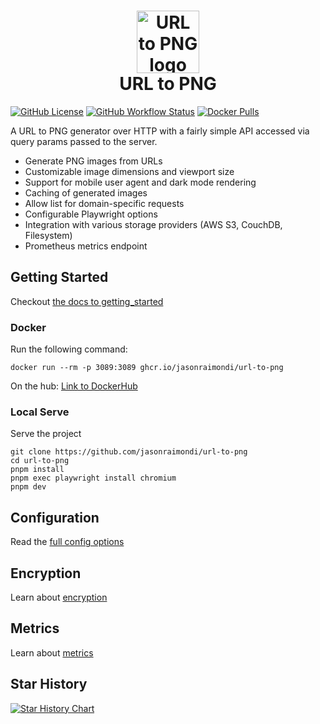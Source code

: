 <h1 align="center">
  	<img height="100" src="https://res.cloudinary.com/jmondi/image/upload/v1536798191/jasonraimondi.com/url-to-img/url-to-png-logo.png" alt="URL to PNG logo" />
  	<br /> URL to PNG
</h1>

[![GitHub License](https://img.shields.io/github/license/jasonraimondi/url-to-png)](https://github.com/jasonraimondi/url-to-png/blob/main/LICENSE)
[![GitHub Workflow Status](https://img.shields.io/github/actions/workflow/status/jasonraimondi/url-to-png/ci.yml?branch=main&style=flat-square)](https://github.com/jasonraimondi/url-to-png)
[![Docker Pulls](https://img.shields.io/docker/pulls/jasonraimondi/url-to-png)](https://hub.docker.com/r/jasonraimondi/url-to-png/tags)

A URL to PNG generator over HTTP with a fairly simple API accessed via query params passed to the server.

- Generate PNG images from URLs
- Customizable image dimensions and viewport size
- Support for mobile user agent and dark mode rendering
- Caching of generated images
- Allow list for domain-specific requests
- Configurable Playwright options
- Integration with various storage providers (AWS S3, CouchDB, Filesystem)
- Prometheus metrics endpoint

## Getting Started

Checkout [the docs to getting_started](https://jasonraimondi.github.io/url-to-png/getting_started/)

### Docker

Run the following command:

```
docker run --rm -p 3089:3089 ghcr.io/jasonraimondi/url-to-png
```

On the hub: [Link to DockerHub](https://hub.docker.com/r/jasonraimondi/url-to-png/)

### Local Serve

Serve the project

```
git clone https://github.com/jasonraimondi/url-to-png
cd url-to-png
pnpm install
pnpm exec playwright install chromium
pnpm dev
```

## Configuration

Read the [full config options](https://jasonraimondi.github.io/url-to-png/config/)

## Encryption

Learn about [encryption](https://jasonraimondi.github.io/url-to-png/encryption/)

## Metrics

Learn about [metrics](https://jasonraimondi.github.io/url-to-png/metrics/)

## Star History

[![Star History Chart](https://api.star-history.com/svg?repos=jasonraimondi/url-to-png&type=Timeline)](https://star-history.com/#jasonraimondi/url-to-png&Timeline)
